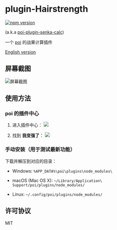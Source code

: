 # plugin-Hairstrength

[![npm version][npm-image]][npm-url]

(a.k.a [poi-plugin-senka-calc][npm-url])

一个 [poi](https://github.com/poooi/poi) 的战果计算插件

[English version](/README.md)

## 屏幕截图

![屏幕截图](https://github.com/ruiii/poi-wiki-plugins-image/blob/master/Hairstrength.zh-CN.png)

## 使用方法

### poi 的插件中心

1. 进入插件中心：
![](https://github.com/ruiii/poi-wiki-plugins-image/blob/master/from-poi-plugins-center-1.zh-CN.png)

2. 找到 **我变强了**：
![](https://github.com/ruiii/poi-wiki-plugins-image/blob/master/from-poi-plugins-center-2.zh-CN.png)

### 手动安装（用于测试最新功能）

下载并解压到对应的目录：

* Windows: `%APP_DATA%\poi\plugins\node_modules\`

* macOS (Mac OS X): `~/Library/Application\ Support/poi/plugins/node_modules/`

* Linux: `~/.config/poi/plugins/node_modules/`

## 许可协议

MIT

[npm-url]: https://www.npmjs.org/package/poi-plugin-senka-calc
[npm-image]: http://img.shields.io/npm/v/poi-plugin-senka-calc.svg
